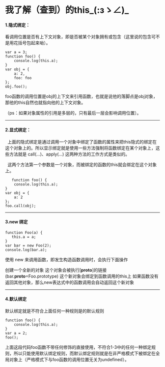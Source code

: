 # 我了解（查到）的this_(:зゝ∠)_

#### 1.隐式绑定： 

看调用位置是否有上下文对象，即是否被某个对象拥有或包含（这里说的包含可不是用花括号包起来呦）。
```
var a = 3;  
function foo() {  
    console.log(this.a);  
}  
var obj = {  
    a: 2,  
    foo: foo  
};  
obj.foo(); 
```
foo函数的调用位置是obj的上下文来引用函数，也就是说他的落脚点是obj对象，那他的this自然也就指向他的上下文对象。

（ps：如果对象属性的引用是多层的，只有最后一层会影响调用位置）。

***
#### 2.显式绑定： 

   上面的隐式绑定是通过调用一个对象中绑定了函数的属性来把this隐式的绑定在这个对象上的。所以显示绑定就是使用一些方法强制将函数绑定在某个对象上，这些方法就是 call(...)、apply(...) 这两种方法的工作方式是类似的。
   
   这两个方法第一个参数是一个对象，而被绑定的函数的this就会绑定在这个对象上。
```
   function foo() {  
    console.log(this.a);  
}  
var obj = {  
    a: 2  
};  
foo.call(obj); 
```

***
#### 3.new 绑定
```
function Foo(a) {  
   this.a = a;  
}  
var bar = new Foo(2);  
console.log(bar.a); 
```
使用 new 来调用函数，即发生构造函数调用时，会执行下面操作

创建一个全新的对象
这个对象会被执行[__proto__]的链接(bar.__proto__=Foo.prototype)
这个新对象会绑定到函数调用的this上
如果函数没有返回其他对象，那么new表达式中的函数调用会自动返回这个新对象

***
#### 4.默认绑定   

默认绑定就是不符合上面任何一种规则是的默认规则
```
function foo() {  
    console.log(this.a);  
}  
var a = 2;  
foo();  
```
 上面这段代码foo函数不带任何修饰的直接使用，不符合1-3中的任何一种绑定规则，所以只能使用默认绑定规则，而默认绑定规则就是在非严格模式下被绑定在全局对象上（严格模式下与foo函数的调用位置无关为undefined）。

